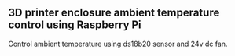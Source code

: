 ## 3D printer enclosure ambient temperature control using Raspberry Pi </br>
Control ambient temperature using ds18b20 sensor and 24v dc fan.
